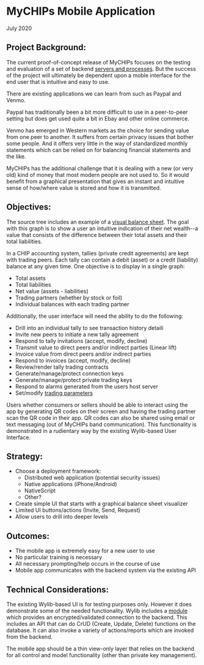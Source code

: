 # MyCHIPs Mobile Application
July 2020

## Project Background:
The current proof-of-concept release of MyCHIPs focuses on the testing and
evaluation of a set of backend [servers and processes](/doc/Scaling.png).
But the success of the project will ultimately be dependent upon a moble 
interface for the end user that is intuitive and easy to use.

There are existing applications we can learn from such as Paypal and Venmo.

Paypal has traditionally been a bit more difficult to use in a peer-to-peer
setting but does get used quite a bit in Ebay and other online commerce.

Venmo has emerged in Western markets as the choice for sending value from one
peer to another.  It suffers from certain privacy issues that bother some
people.  And it offers very little in the way of standardized monthly statements
which can be relied on for balancing financial statements and the like.

MyCHIPs has the additional challenge that it is dealing with a new (or very old)
kind of money that most modern people are not used to.  So it would benefit from
a graphical presentation that gives an instant and intuitive sense of how/where
value is stored and how it is transmitted.

## Objectives:
The source tree includes an example of a 
[visual balance sheet](/test/visbs/index.html).
The goal with this graph is to show a user an intuitive indication of their net
wealth--a value that consists of the difference between their total assets and
their total liabilities.

In a CHIP accounting system, tallies (private credit agreements) are kept with
trading peers.  Each tally can contain a debit (asset) or a credit (liability)
balance at any given time.  One objective is to display in a single graph:
- Total assets
- Total liabilities
- Net value (assets - liabilities)
- Trading partners (whether by stock or foil)
- Individual balances with each trading partner

Additionally, the user interface will need the ability to do the following:
- Drill into an individual tally to see transaction history detaili
- Invite new peers to initiate a new tally agreement
- Respond to tally invitations (accept, modify, decline)
- Transmit value to direct peers and/or indirect parties (Linear lift)
- Invoice value from direct peers and/or indirect parties
- Respond to invoices (accept, modify, decline)
- Review/render tally trading contracts
- Generate/manage/protect connection keys
- Generate/manage/protect private trading keys
- Respond to alarms generated from the users host server
- Set/modify [trading parameters](/doc/Tallies)

Users whether consumers or sellers should be able to interact using the app
by generating QR codes on their screen and having the trading partner scan the
QR code in their app.  QR codes can also be shared using email or text 
messaging (out of MyCHIPs band communication).  This functionality is 
demonstrated in a rudientary way by the existing Wylib-based User Interface.

## Strategy:
- Choose a deployment framework:
  - Distributed web application (potential security issues)
  - Native applications (iPhone/Android)
  - NativeScript
  - Other?
- Create simple UI that starts with a graphical balance sheet visualizer
- Limited UI buttons/actions (Invite, Send, Request)
- Allow users to drill into deeper levels

## Outcomes:
- The mobile app is extremely easy for a new user to use
- No particular training is necessary
- All necessary prompting/help occurs in the course of use
- Mobile app communicates with the backend system via the existing API

## Technical Considerations:
The existing Wylib-based UI is for testing purposes only.  However it does
demonstrate some of the needed functionality.  Wylib includes a 
[module](http://github.com/gotchoices/wylib/src/wyseman.js) which provides
an encrypted/validated connection to the backend.  This includes an API that
can do CrUD (Create, Update, Delete) functions on the database.  It can also
invoke a variety of actions/reports which are invoked from the backend.

The mobile app should be a thin view-only layer that relies on the backend
for all control and model functionality (other than private key management).
